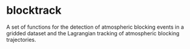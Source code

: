 # blocktrack
A set of functions for the detection of atmospheric blocking events in a gridded dataset and the Lagrangian tracking of atmospheric blocking trajectories.
